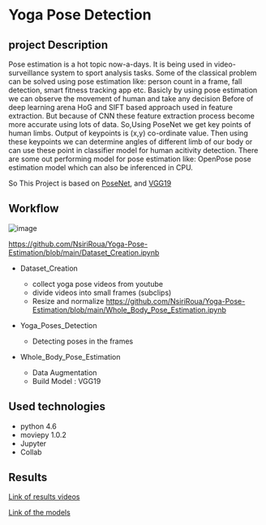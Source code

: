 # Yoga Pose Detection 

## project Description 
Pose estimation is a hot topic now-a-days. It is being used in video-surveillance system to sport analysis tasks. Some of the classical problem can be solved using pose estimation like: person count in a frame, fall detection, smart fitness tracking app etc. Basicly by using pose estimation we can observe the movement of human and take any decision Before of deep learning arena HoG and SIFT based approach used in feature extraction. But because of CNN these feature extraction process become more accurate using lots of data.
So,Using PoseNet we get key points of human limbs. Output of keypoints is (x,y) co-ordinate value. Then using these keypoints we can determine angles of different limb of our body or can use these point in classifier model for human acitivity detection. There are some out performing model for pose estimation like: OpenPose pose estimation model which can also be inferenced in CPU.

So 
This Project is based on [PoseNet](https://www.ri.cmu.edu/publications/openpose-whole-body-pose-estimation/), and [VGG19](https://keras.io/api/applications/vgg/)

## Workflow 

![image](https://user-images.githubusercontent.com/75584699/148693526-54373f57-79ed-440a-bf82-3e527e799d48.png)

  https://github.com/NsiriRoua/Yoga-Pose-Estimation/blob/main/Dataset_Creation.ipynb
 - Dataset_Creation
   * collect yoga pose videos from youtube  
   * divide videos into small frames (subclips)
   * Resize and normalize 
   https://github.com/NsiriRoua/Yoga-Pose-Estimation/blob/main/Whole_Body_Pose_Estimation.ipynb
   
 - Yoga_Poses_Detection
   * Detecting poses in the frames
   
   
 - Whole_Body_Pose_Estimation
   * Data Augmentation 
   * Build Model : VGG19
 
## Used technologies 
- python 4.6
- moviepy 1.0.2
- Jupyter
- Collab


## Results 
[Link of results videos](https://drive.google.com/drive/folders/12ibn0Ogqkyh46CNXgm66ZjnUjEeUHEjp?usp=sharing)

[Link of the models](https://drive.google.com/drive/folders/1vZeNEdRlt_ZdI08lGfCZg8FAdkdx4Bwy?usp=sharing)
